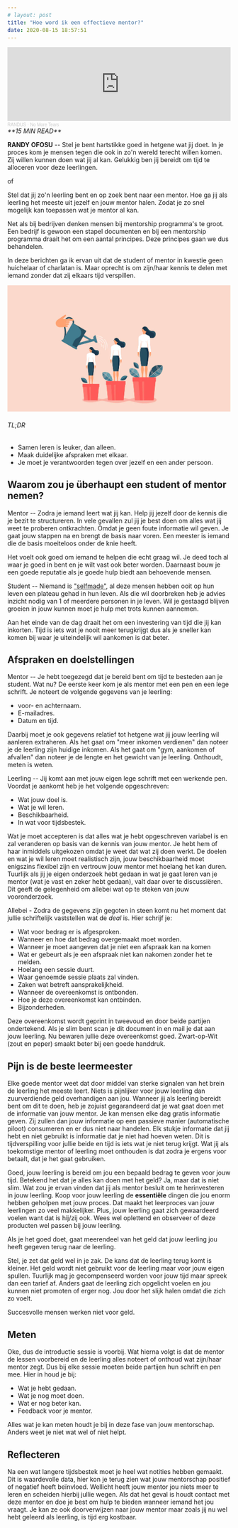 ```yaml
---
# layout: post
title: "Hoe word ik een effectieve mentor?"
date: 2020-08-15 18:57:51
---
```


<iframe width="100%" height="166" scrolling="no" frameborder="no" allow="autoplay" src="https://w.soundcloud.com/player/?url=https%3A//api.soundcloud.com/tracks/864575497&color=%23daa51f&auto_play=false&hide_related=false&show_comments=true&show_user=true&show_reposts=false&show_teaser=true"></iframe><div style="font-size: 10px; color: #cccccc;line-break: anywhere;word-break: normal;overflow: hidden;white-space: nowrap;text-overflow: ellipsis; font-family: Interstate,Lucida Grande,Lucida Sans Unicode,Lucida Sans,Garuda,Verdana,Tahoma,sans-serif;font-weight: 100;"><a href="https://soundcloud.com/randus95" title="RANDUS" target="_blank" style="color: #cccccc; text-decoration: none;">RANDUS</a> · <a href="https://soundcloud.com/randus95/byron" title="No More Tears" target="_blank" style="color: #cccccc; text-decoration: none;">No More Tears</a></div>

<link rel="stylesheet" href="https://cdnjs.cloudflare.com/ajax/libs/font-awesome/4.7.0/css/font-awesome.min.css">
<i class="fa fa-clock-o" aria-hidden="true" style="fontsize:20px"> **15 MIN READ**</i>

**RANDY OFOSU** -- Stel je bent hartstikke goed in hetgene wat jij doet. In je proces kom je mensen tegen die ook in zo'n wereld terecht willen komen. Zij willen kunnen doen wat jij al kan. Gelukkig ben jij bereidt om tijd te alloceren voor deze leerlingen.

of

Stel dat jij zo'n leerling bent en op zoek bent naar een mentor. Hoe ga jij als leerling het meeste uit jezelf en jouw mentor halen. Zodat je zo snel mogelijk kan toepassen wat je mentor al kan.

Net als bij bedrijven denken mensen bij mentorship programma's te groot. Een bedrijf is gewoon een stapel documenten en bij een mentorship programma draait het om een aantal principes. Deze principes gaan we dus behandelen.

In deze berichten ga ik ervan uit dat de student of mentor in kwestie geen huichelaar of charlatan is. Maar oprecht is om zijn/haar kennis te delen met iemand zonder dat zij elkaars tijd verspillen.

<img src="/assets/img/Mentorship.jpg" alt="Help je mentee groeien" title="Een groeiende leerling.">

###### TL;DR

- Samen leren is leuker, dan alleen.
- Maak duidelijke afspraken met elkaar.
- Je moet je verantwoorden tegen over jezelf en een ander persoon.

## Waarom zou je überhaupt een student of mentor nemen?

Mentor -- Zodra je iemand leert wat jij kan. Help jij jezelf door de kennis die je bezit te structureren. In vele gevallen zul jij je best doen om alles wat jij weet te proberen ontkrachten. Omdat je geen foute informatie wil geven. Je gaat jouw stappen na en brengt de basis naar voren. Een meester is iemand die de basis moeiteloos onder de knie heeft. 

Het voelt ook goed om iemand te helpen die echt graag wil. Je deed toch al waar je goed in bent en je wilt vast ook beter worden. Daarnaast bouw je een goede reputatie als je goede hulp biedt aan behoevende mensen. 

Student -- Niemand is <a href="https://www.businessinsider.nl/youngest-self-made-billionaires-kylie-jenner-mark-zuckerberg-2019-3?international=true&r=US" target="_blank"> "selfmade"</a>, al deze mensen hebben ooit op hun leven een plateau gehad in hun leven. Als die wil doorbreken heb je advies inzicht nodig van 1 of meerdere personen in je leven. Wil je gestaagd blijven groeien in jouw kunnen moet je hulp met trots kunnen aannemen. 

Aan het einde van de dag draait het om een investering van tijd die jij kan inkorten. Tijd is iets wat je nooit meer terugkrijgt dus als je sneller kan komen bij waar je uiteindelijk wil aankomen is dat beter.

## Afspraken en doelstellingen

Mentor -- Je hebt toegezegd dat je bereid bent om tijd te besteden aan je student. Wat nu? De eerste keer kom je als mentor met een pen en een lege schrift. Je noteert de volgende gegevens van je leerling:

- voor- en achternaam.
- E-mailadres.
- Datum en tijd.

Daarbij moet je ook gegevens relatief tot hetgene wat jij jouw leerling wil aanleren extraheren. Als het gaat om "meer inkomen verdienen" dan noteer je de leerling zijn huidige inkomen. Als het gaat om "gym, aankomen of afvallen" dan noteer je de lengte en het gewicht van je leerling. Onthoudt, meten is weten.

Leerling -- Jij komt aan met jouw eigen lege schrift met een werkende pen. Voordat je aankomt heb je het volgende opgeschreven:

- Wat jouw doel is.
- Wat je wil leren.
- Beschikbaarheid.
- In wat voor tijdsbestek.

Wat je moet accepteren is dat alles wat je hebt opgeschreven variabel is en zal veranderen op basis van de kennis van jouw mentor. Je hebt hem of haar inmiddels uitgekozen omdat je weet dat wat zij doen werkt. De doelen en wat je wil leren moet realistisch zijn, jouw beschikbaarheid moet enigszins flexibel zijn en vertrouw jouw mentor met hoelang het kan duren. Tuurlijk als jij je eigen onderzoek hebt gedaan in wat je gaat leren van je mentor (wat je vast en zeker hebt gedaan), valt daar over te discussiëren. Dit geeft de gelegenheid om allebei wat op te steken van jouw vooronderzoek.

Allebei - Zodra de gegevens zijn gegoten in steen komt nu het moment dat jullie schriftelijk vaststellen wat de _deal_ is. Hier schrijf je:

- Wat voor bedrag er is afgesproken.
- Wanneer en hoe dat bedrag overgemaakt moet worden.
- Wanneer je moet aangeven dat je niet een afspraak kan na komen 
- Wat er gebeurt als je een afspraak niet kan nakomen zonder het te melden.
- Hoelang een sessie duurt.
- Waar genoemde sessie plaats zal vinden.
- Zaken wat betreft aansprakelijkheid.
- Wanneer de overeenkomst is ontbonden. 
- Hoe je deze overeenkomst kan ontbinden.
- Bijzonderheden.

Deze overeenkomst wordt geprint in tweevoud en door beide partijen ondertekend. Als je slim bent scan je dit document in en mail je dat aan jouw leerling. Nu bewaren jullie deze overeenkomst goed. Zwart-op-Wit (zout en peper) smaakt beter bij een goede handdruk.

## Pijn is de beste leermeester

Elke goede mentor weet dat door middel van sterke signalen van het brein de leerling het meeste leert. Niets is pijnlijker voor jouw leerling dan zuurverdiende geld overhandigen aan jou. Wanneer jij als leerling bereidt bent om dit te doen, heb je zojuist gegarandeerd dat je wat gaat doen met de informatie van jouw mentor. Je kan mensen elke dag gratis informatie geven. Zij zullen dan jouw informatie op een passieve manier (automatische piloot) consumeren en er dus niet naar handelen. Elk stukje informatie dat jij hebt en niet gebruikt is informatie dat je niet had hoeven weten. Dit is tijdverspilling voor jullie beide en tijd is iets wat je niet terug krijgt. Wat jij als toekomstige mentor of leerling moet onthouden is dat zodra je ergens voor betaalt, dat je het gaat gebruiken.

Goed, jouw leerling is bereid om jou een bepaald bedrag te geven voor jouw tijd. Betekend het dat je alles kan doen met het geld? Ja, maar dat is niet slim. Wat zou je ervan vinden dat jij als mentor besluit om te herinvesteren in jouw leerling. Koop voor jouw leerling de **essentiële** dingen die jou enorm hebben geholpen met jouw proces. Dat maakt het leerproces van jouw leerlingen zo veel makkelijker. Plus, jouw leerling gaat zich gewaardeerd voelen want dat is hij/zij ook. Wees wel oplettend en observeer of deze producten wel passen bij jouw leerling.

Als je het goed doet, gaat meerendeel van het geld dat jouw leerling jou heeft gegeven terug naar de leerling.

Stel, je zet dat geld wel in je zak. De kans dat de leerling terug komt is kleiner. Het geld wordt niet gebruikt voor de leerling maar voor jouw eigen spullen. Tuurlijk mag je gecompenseerd worden voor jouw tijd maar spreek dan een tarief af. Anders gaat de leerling zich opgelicht voelen en jou kunnen niet promoten of erger nog. Jou door het slijk halen omdat die zich zo voelt.

Succesvolle mensen werken niet voor geld.

## Meten

Oke, dus de introductie sessie is voorbij. Wat hierna volgt is dat de mentor de lessen voorbereid en de leerling alles noteert of onthoud wat zijn/haar mentor zegt. Dus bij elke sessie moeten beide partijen hun schrift en pen mee. Hier in houd je bij:
- Wat je hebt gedaan.
- Wat je nog moet doen.
- Wat er nog beter kan.
- Feedback voor je mentor.

Alles wat je kan meten houdt je bij in deze fase van jouw mentorschap. Anders weet je niet wat wel of niet helpt.

## Reflecteren

Na een wat langere tijdsbestek moet je heel wat notities hebben gemaakt. Dit is waardevolle data, hier kon je terug zien wat jouw mentorschap positief of negatief heeft beïnvloed. Wellicht heeft jouw mentor jou niets meer te leren en scheiden hierbij jullie wegen. Als dat het geval is houdt contact met deze mentor en doe je best om hulp te bieden wanneer iemand het jou vraagt. Je kan ze ook doorverwijzen naar jouw mentor maar zoals jij nu wel hebt geleerd als leerling, is tijd erg kostbaar.
